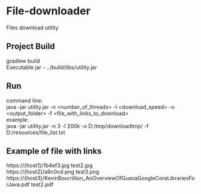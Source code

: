 # File-downloader
Files download utility 

## Project  Build
gradlew build<br/>
Executable jar - ../build/libs/utility.jar

## Run
command line:<br />
java -jar utility.jar -n <number_of_threads> -l <download_speed> -o <output_folder> -f <file_with_links_to_download><br />
example:<br />
java -jar utility.jar -n 3 -l 200k -o D:/tmp/downloadtmp/ -f D:/resources/file_list.txt<br />

## Example of file with links 

https://{host1}/1b4ef3.jpg  test2.jpg <br />
https://{host2}/a9c0cd.png  test3.png <br />
https://{host3}/KevinBourrillion_AnOverviewOfGuavaGoogleCoreLibrariesForJava.pdf  test2.pdf <br />
